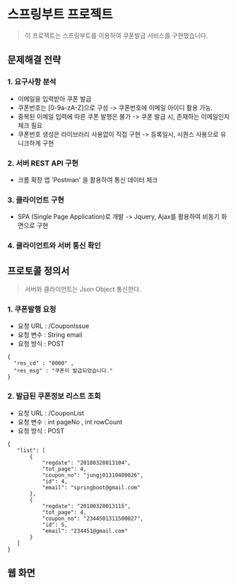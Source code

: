 # 스프링부트 프로젝트 
> 이 프로젝트는 스프링부트를 이용하여 쿠폰발급 서비스를 구현했습니다.  

## 문제해결 전략
> 

### 1. 요구사항 분석
- 이메일을 입력받아 쿠폰 발급
- 쿠폰번호는 [0-9a-zA-Z]으로 구성 -> 쿠폰번호에 이메일 아이디 활용 가능.
- 중복된 이메일 입력에 따른 쿠폰 발행은 불가 -> 쿠폰 발급 시, 존재하는 이메일인지 체크 필요
- 쿠폰번호 생성은 라이브러리 사용없이 직접 구현 -> 등록일시, 시퀀스 사용으로 유니크하게 구현
### 2. 서버 REST API 구현
- 크롬 확장 앱 'Postman' 을 활용하여 통신 데이터 체크
### 3. 클라이언트 구현
- SPA (Single Page Application)로 개발 -> Jquery, Ajax를 활용하여 비동기 화면으로 구현
### 4. 클라이언트와 서버 통신 확인

## 프로토콜 정의서
> 서버와 클라이언트는 Json Object 통신한다.

### 1. 쿠폰발행 요청
* 요청 URL : /CouponIssue
* 요청 변수 : String email
* 요청 방식 : POST

 ```
{
   "res_cd" : "0000" ,
   "res_msg" : "쿠폰이 발급되었습니다."
}
```

### 2. 발급된 쿠폰정보 리스트 조회
* 요청 URL : /CouponList
* 요청 변수 : int pageNo , int rowCount
* 요청 방식 : POST

 ```
{
    "list": [
        {
            "regdate": "20180328013104",
            "tot_page": 4,
            "coupon_no": "jungj01310400026",
            "id": 4,
            "email": "springboot@gmail.com"
        },
        {
            "regdate": "20180328013115",
            "tot_page": 4,
            "coupon_no": "2344501311500027",
            "id": 5,
            "email": "234451@gmail.com"
        }
    ]
}
```
## 웹 화면
